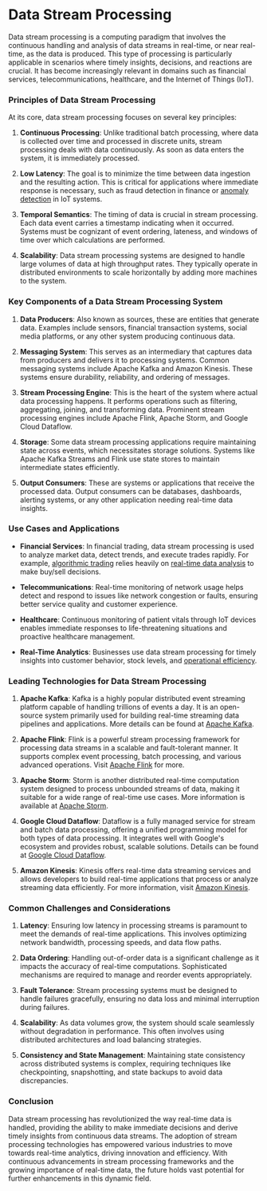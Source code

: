 # Data Stream Processing

Data stream processing is a computing paradigm that involves the continuous handling and analysis of data streams in real-time, or near real-time, as the data is produced. This type of processing is particularly applicable in scenarios where timely insights, decisions, and reactions are crucial. It has become increasingly relevant in domains such as financial services, telecommunications, healthcare, and the Internet of Things (IoT).

### Principles of Data Stream Processing

At its core, data stream processing focuses on several key principles:

1. **Continuous Processing**: Unlike traditional batch processing, where data is collected over time and processed in discrete units, stream processing deals with data continuously. As soon as data enters the system, it is immediately processed.
  
2. **Low Latency**: The goal is to minimize the time between data ingestion and the resulting action. This is critical for applications where immediate response is necessary, such as fraud detection in finance or [anomaly detection](../a/anomaly_detection.md) in IoT systems.
  
3. **Temporal Semantics**: The timing of data is crucial in stream processing. Each data event carries a timestamp indicating when it occurred. Systems must be cognizant of event ordering, lateness, and windows of time over which calculations are performed.
  
4. **Scalability**: Data stream processing systems are designed to handle large volumes of data at high throughput rates. They typically operate in distributed environments to scale horizontally by adding more machines to the system.

### Key Components of a Data Stream Processing System

1. **Data Producers**: Also known as sources, these are entities that generate data. Examples include sensors, financial transaction systems, social media platforms, or any other system producing continuous data.
  
2. **Messaging System**: This serves as an intermediary that captures data from producers and delivers it to processing systems. Common messaging systems include Apache Kafka and Amazon Kinesis. These systems ensure durability, reliability, and ordering of messages.

3. **Stream Processing Engine**: This is the heart of the system where actual data processing happens. It performs operations such as filtering, aggregating, joining, and transforming data. Prominent stream processing engines include Apache Flink, Apache Storm, and Google Cloud Dataflow.
  
4. **Storage**: Some data stream processing applications require maintaining state across events, which necessitates storage solutions. Systems like Apache Kafka Streams and Flink use state stores to maintain intermediate states efficiently.

5. **Output Consumers**: These are systems or applications that receive the processed data. Output consumers can be databases, dashboards, alerting systems, or any other application needing real-time data insights.

### Use Cases and Applications

* **Financial Services**: In financial trading, data stream processing is used to analyze market data, detect trends, and execute trades rapidly. For example, [algorithmic trading](../a/algorithmic_trading.md) relies heavily on [real-time data analysis](../r/real-time_data_analysis.md) to make buy/sell decisions.

* **Telecommunications**: Real-time monitoring of network usage helps detect and respond to issues like network congestion or faults, ensuring better service quality and customer experience.

* **Healthcare**: Continuous monitoring of patient vitals through IoT devices enables immediate responses to life-threatening situations and proactive healthcare management.

* **Real-Time Analytics**: Businesses use data stream processing for timely insights into customer behavior, stock levels, and [operational efficiency](../o/operational_efficiency_in_trading.md).

### Leading Technologies for Data Stream Processing

1. **Apache Kafka**: Kafka is a highly popular distributed event streaming platform capable of handling trillions of events a day. It is an open-source system primarily used for building real-time streaming data pipelines and applications. More details can be found at [Apache Kafka](https://kafka.apache.org/).

2. **Apache Flink**: Flink is a powerful stream processing framework for processing data streams in a scalable and fault-tolerant manner. It supports complex event processing, batch processing, and various advanced operations. Visit [Apache Flink](https://flink.apache.org/) for more.

3. **Apache Storm**: Storm is another distributed real-time computation system designed to process unbounded streams of data, making it suitable for a wide range of real-time use cases. More information is available at [Apache Storm](https://storm.apache.org/).

4. **Google Cloud Dataflow**: Dataflow is a fully managed service for stream and batch data processing, offering a unified programming model for both types of data processing. It integrates well with Google's ecosystem and provides robust, scalable solutions. Details can be found at [Google Cloud Dataflow](https://cloud.google.com/dataflow).

5. **Amazon Kinesis**: Kinesis offers real-time data streaming services and allows developers to build real-time applications that process or analyze streaming data efficiently. For more information, visit [Amazon Kinesis](https://aws.amazon.com/kinesis/).

### Common Challenges and Considerations

1. **Latency**: Ensuring low latency in processing streams is paramount to meet the demands of real-time applications. This involves optimizing network bandwidth, processing speeds, and data flow paths.

2. **Data Ordering**: Handling out-of-order data is a significant challenge as it impacts the accuracy of real-time computations. Sophisticated mechanisms are required to manage and reorder events appropriately.

3. **Fault Tolerance**: Stream processing systems must be designed to handle failures gracefully, ensuring no data loss and minimal interruption during failures.

4. **Scalability**: As data volumes grow, the system should scale seamlessly without degradation in performance. This often involves using distributed architectures and load balancing strategies.

5. **Consistency and State Management**: Maintaining state consistency across distributed systems is complex, requiring techniques like checkpointing, snapshotting, and state backups to avoid data discrepancies.

### Conclusion

Data stream processing has revolutionized the way real-time data is handled, providing the ability to make immediate decisions and derive timely insights from continuous data streams. The adoption of stream processing technologies has empowered various industries to move towards real-time analytics, driving innovation and efficiency. With continuous advancements in stream processing frameworks and the growing importance of real-time data, the future holds vast potential for further enhancements in this dynamic field.
